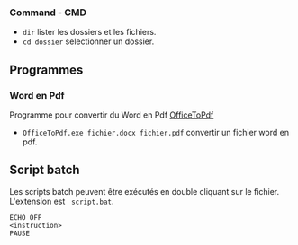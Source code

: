 ### Command - CMD

* `dir` lister les dossiers et les fichiers.
* `cd dossier` selectionner un dossier.

## Programmes

### Word en Pdf

Programme pour convertir du Word en Pdf [OfficeToPdf](https://github.com/cognidox/OfficeToPDF)
* `OfficeToPdf.exe fichier.docx fichier.pdf` convertir un fichier word en pdf.

## Script batch

Les scripts batch peuvent être exécutés en double cliquant sur le fichier. L'extension est ` script.bat`.
```
ECHO OFF
<instruction>
PAUSE
```
